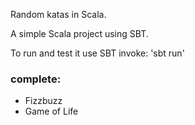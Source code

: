 Random katas in Scala.

A simple Scala project using SBT.

To run and test it use SBT invoke: 'sbt run'

### complete: 

* Fizzbuzz
* Game of Life
